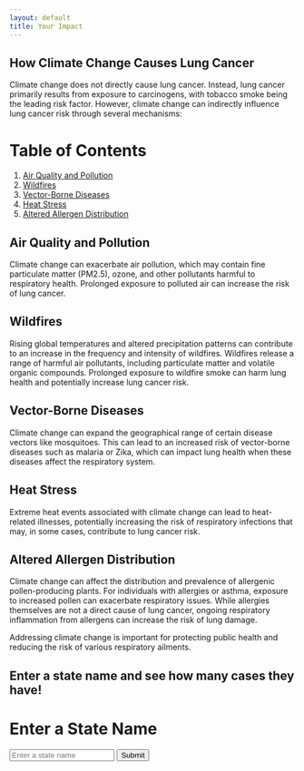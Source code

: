 ```yaml
---
layout: default
title: Your Impact
---
```


## How Climate Change Causes Lung Cancer

Climate change does not directly cause lung cancer. Instead, lung cancer primarily results from exposure to carcinogens, with tobacco smoke being the leading risk factor. However, climate change can indirectly influence lung cancer risk through several mechanisms:

# Table of Contents

1. [Air Quality and Pollution](#air-quality-and-pollution)
2. [Wildfires](#wildfires)
3. [Vector-Borne Diseases](#vector-borne-diseases)
4. [Heat Stress](#heat-stress)
5. [Altered Allergen Distribution](#altered-allergen-distribution)

## Air Quality and Pollution

Climate change can exacerbate air pollution, which may contain fine particulate matter (PM2.5), ozone, and other pollutants harmful to respiratory health. Prolonged exposure to polluted air can increase the risk of lung cancer.

## Wildfires

Rising global temperatures and altered precipitation patterns can contribute to an increase in the frequency and intensity of wildfires. Wildfires release a range of harmful air pollutants, including particulate matter and volatile organic compounds. Prolonged exposure to wildfire smoke can harm lung health and potentially increase lung cancer risk.

## Vector-Borne Diseases

Climate change can expand the geographical range of certain disease vectors like mosquitoes. This can lead to an increased risk of vector-borne diseases such as malaria or Zika, which can impact lung health when these diseases affect the respiratory system.

## Heat Stress

Extreme heat events associated with climate change can lead to heat-related illnesses, potentially increasing the risk of respiratory infections that may, in some cases, contribute to lung cancer risk.

## Altered Allergen Distribution

Climate change can affect the distribution and prevalence of allergenic pollen-producing plants. For individuals with allergies or asthma, exposure to increased pollen can exacerbate respiratory issues. While allergies themselves are not a direct cause of lung cancer, ongoing respiratory inflammation from allergens can increase the risk of lung damage.

Addressing climate change is important for protecting public health and reducing the risk of various respiratory ailments.

## Enter a state name and see how many cases they have! 

<head>
    <title>State Input</title>
</head>
<body>
    <h1>Enter a State Name</h1>
    <form id="stateForm">
        <input type="text" id="stateInput" placeholder="Enter a state name">
        <button type="submit">Submit</button>
    </form>

<div id="result">
    <!-- The result from the backend will be displayed here -->
    <p id="deathCancerData"></p>
    <p id="totalPopulationData"></p>
</div>

<script>
    // Listen for the form submission
    document.getElementById('stateForm').addEventListener('submit', function (e) {
        e.preventDefault(); // Prevent the default form submission
        // Get the state name from the input field
        const stateName = document.getElementById('stateInput').value;
        // Send the stateName to the backend using a fetch request
        fetch(`http://localhost:5000/api/data/state/${stateName}`, {
            method: 'GET',
            headers: {
                'Content-Type': 'application/json',
            }
        })
        .then(response => response.json())
        .then(data => {
            // Display the data in the corresponding elements
            document.getElementById('deathCancerData').textContent = `Total amount of death from lung cancer: ${data['Total amount of death from lung cancer']}`;
            document.getElementById('totalPopulationData').textContent = `Total Population: ${data['TotalPopulation']}`;
        })
        .catch(error => {
            console.error('Error:', error);
        });
    });
</script>
</body>






